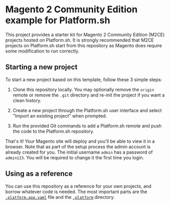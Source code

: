 # Magento 2 Community Edition example for Platform.sh

This project provides a starter kit for Magento 2 Community Edition (M2CE) projects hosted on Platform.sh. It is strongly recommended that M2CE projects on Platform.sh start from this repository as Magento does require some modification to run correctly.

## Starting a new project

To start a new project based on this template, follow these 3 simple steps:

1. Clone this repository locally.  You may optionally remove the `origin` remote or remove the `.git` directory and re-init the project if you want a clean history.
 
2. Create a new project through the Platform.sh user interface and select "Import an existing project" when prompted.

3. Run the provided Git commands to add a Platform.sh remote and push the code to the Platform.sh repository.

That's it!  Your Magento site will deploy and you'll be able to view it in a browser.  Note that as part of the setup process the admin account is already created for you.  The initial username `admin` has a password of `admin123`.  You will be required to change it the first time you login.

## Using as a reference

You can use this repository as a reference for your own projects, and borrow whatever code is needed.  The most important parts are the [`.platform.app.yaml`](/.platform.app.yaml) file and the [`.platform`](/.platform) directory.
